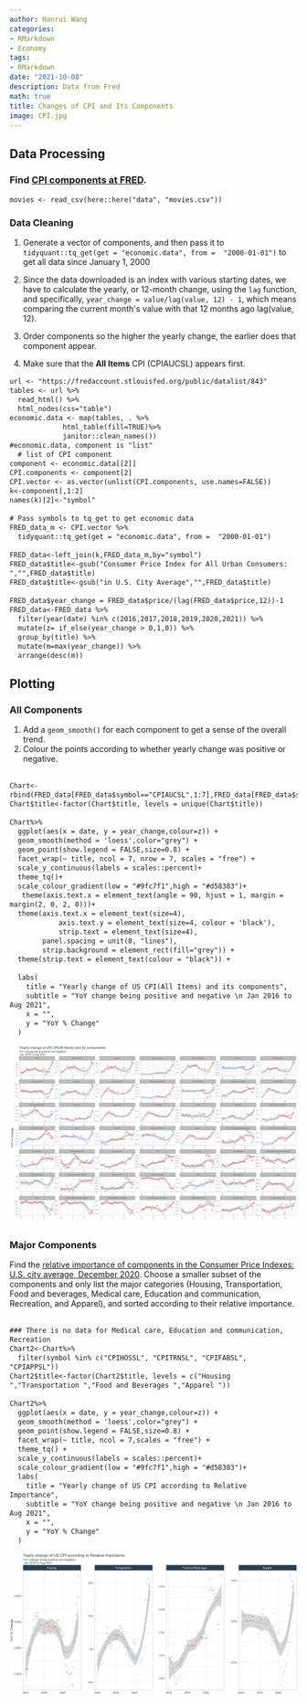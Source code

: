 ```yaml
---
author: Hanrui Wang
categories:
- RMarkdown
- Economy
tags:
- RMarkdown
date: "2021-10-08"
description: Data from Fred
math: true
title: Changes of CPI and Its Components
image: CPI.jpg
---
```



## Data Processing


### Find [CPI components at FRED](https://fredaccount.stlouisfed.org/public/datalist/843).

```{r,load_movies, warning=FALSE, message=FALSE}
movies <- read_csv(here::here("data", "movies.csv"))
```

### Data Cleaning

1. Generate a vector of components, and then pass it to `tidyquant::tq_get(get = "economic.data", from =  "2000-01-01")` to get all data since January 1, 2000

1. Since the data downloaded is an index with various starting dates, we have to calculate the yearly, or 12-month change, using the `lag` function, and specifically, `year_change = value/lag(value, 12) - 1`, which means comparing the current month's value with that 12 months ago lag(value, 12).
1. Order components so the higher the yearly change, the earlier does that component appear.
1. Make sure that the **All Items** CPI (CPIAUCSL) appears first.

```{r}
url <- "https://fredaccount.stlouisfed.org/public/datalist/843"
tables <- url %>% 
  read_html() %>% 
  html_nodes(css="table")
economic.data <- map(tables, . %>% 
             html_table(fill=TRUE)%>% 
             janitor::clean_names())
#economic.data, component is "list"
  # list of CPI component
component <- economic.data[[2]]
CPI.components <- component[2]
CPI.vector <- as.vector(unlist(CPI.components, use.names=FALSE))
k<-component[,1:2]
names(k)[2]<-"symbol"

# Pass symbols to tq_get to get economic data
FRED_data_m <- CPI.vector %>%
  tidyquant::tq_get(get = "economic.data", from =  "2000-01-01")

FRED_data<-left_join(k,FRED_data_m,by="symbol")
FRED_data$title<-gsub("Consumer Price Index for All Urban Consumers: ","",FRED_data$title)
FRED_data$title<-gsub("in U.S. City Average","",FRED_data$title)

FRED_data$year_change = FRED_data$price/(lag(FRED_data$price,12))-1
FRED_data<-FRED_data %>% 
  filter(year(date) %in% c(2016,2017,2018,2019,2020,2021)) %>% 
  mutate(z= if_else(year_change > 0,1,0)) %>% 
  group_by(title) %>% 
  mutate(m=max(year_change)) %>% 
  arrange(desc(m))

```

## Plotting

### All Components

1. Add a `geom_smooth()` for each component to get a sense of the overall trend.
1. Colour the points according to whether yearly change was positive or negative. 

```{r coding challeng 2}

Chart<-rbind(FRED_data[FRED_data$symbol=="CPIAUCSL",1:7],FRED_data[FRED_data$symbol!="CPIAUCSL",1:7])
Chart$title<-factor(Chart$title, levels = unique(Chart$title))

Chart%>%
  ggplot(aes(x = date, y = year_change,colour=z)) + 
  geom_smooth(method = 'loess',color="grey") +
  geom_point(show.legend = FALSE,size=0.8) +
  facet_wrap(~ title, ncol = 7, nrow = 7, scales = "free") +
  scale_y_continuous(labels = scales::percent)+
  theme_tq()+
  scale_colour_gradient(low = "#9fc7f1",high = "#d58383")+
   theme(axis.text.x = element_text(angle = 90, hjust = 1, margin = margin(2, 0, 2, 0)))+
  theme(axis.text.x = element_text(size=4),
            axis.text.y = element_text(size=4, colour = 'black'),
            strip.text = element_text(size=4),
        panel.spacing = unit(0, "lines"),
        strip.background = element_rect(fill="grey")) +
  theme(strip.text = element_text(colour = "black")) +

  labs(
    title = "Yearly change of US CPI(All Items) and its components",
    subtitle = "YoY change being positive and negative \n Jan 2016 to Aug 2021",
    x = "",
    y = "YoY % Change"
  )
```
![](CPI.jpg)

### Major Components

Find the [relative importance of components in the Consumer Price Indexes: U.S. city average, December 2020](https://www.bls.gov/cpi/tables/relative-importance/2020.htm). 
Choose a smaller subset of the components and only list the major categories (Housing, Transportation, Food and beverages, Medical care, Education and communication, Recreation, and Apparel), and sorted according to their relative importance.

```{r}

### There is no data for Medical care, Education and communication, Recreation
Chart2<-Chart%>%
  filter(symbol %in% c("CPIHOSSL", "CPITRNSL", "CPIFABSL", "CPIAPPSL"))
Chart2$title<-factor(Chart2$title, levels = c("Housing ","Transportation ","Food and Beverages ","Apparel "))
   
Chart2%>% 
  ggplot(aes(x = date, y = year_change,colour=z)) + 
  geom_smooth(method = 'loess',color="grey") +
  geom_point(show.legend = FALSE,size=0.8) +
  facet_wrap(~ title, ncol = 7,scales = "free") +
  theme_tq() +
  scale_y_continuous(labels = scales::percent)+
  scale_colour_gradient(low = "#9fc7f1",high = "#d58383")+
  labs(
    title = "Yearly change of US CPI according to Relative Importance",
    subtitle = "YoY change being positive and negative \n Jan 2016 to Aug 2021",
    x = "",
    y = "YoY % Change"
  )
```
![](CPI2.jpg)





















